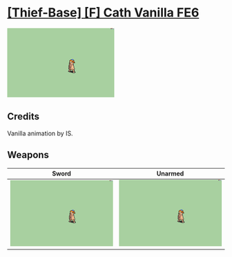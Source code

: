 # [\[Thief-Base\] \[F\] Cath Vanilla FE6](./)
 

<img src="./1.%20Sword/Sword_000.png" alt="[Thief-Base] [F] Cath Vanilla FE6 standing" />

## Credits

Vanilla animation by IS.

## Weapons
 

|Sword |Unarmed |
|  :---: | :---: |
| <img alt="Sword animation" src="./1.%20Sword/Sword.gif" /> | <img alt="Unarmed animation" src="./8.%20Unarmed/Unarmed.gif" /> |
